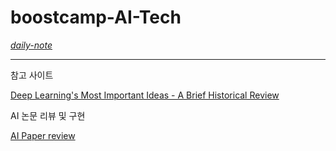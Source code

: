 # boostcamp-AI-Tech


[*daily-note*](https://devye.tistory.com/category/%EB%B6%80%EC%8A%A4%ED%8A%B8%EC%BA%A0%ED%94%84%20AI%20Tech%203%EA%B8%B0/Daily)

-----
참고 사이트

[Deep Learning's Most Important Ideas - A Brief Historical Review](https://dennybritz.com/blog/deep-learning-most-important-ideas/)


AI 논문 리뷰 및 구현

[AI Paper review](https://github.com/Yewon-dev/boostcamp-AI-Tech/tree/master/AI-Paper-Review)
